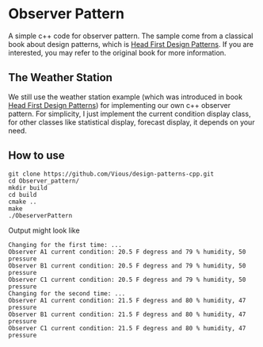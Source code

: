# Observer Pattern

A simple c++ code for observer pattern. The sample come from a classical book about design patterns, which is [Head First Design Patterns](https://www.oreilly.com/library/view/head-first-design/9781492077992/). If you are interested, you may refer to the original book for more information. 

## The Weather Station

We still use the weather station example (which was introduced in book [Head First Design Patterns](https://www.oreilly.com/library/view/head-first-design/9781492077992/)) for implementing our own c++ observer pattern. For simplicity, I just implement the current condition display class, for other classes like statistical display, forecast display, it depends on your need. 

## How to use
```
git clone https://github.com/Vious/design-patterns-cpp.git
cd Observer_pattern/
mkdir build
cd build
cmake ..
make
./ObeserverPattern
```

Output might look like
```
Changing for the first time: ...
Observer A1 current condition: 20.5 F degress and 79 % humidity, 50 pressure
Observer B1 current condition: 20.5 F degress and 79 % humidity, 50 pressure
Observer C1 current condition: 20.5 F degress and 79 % humidity, 50 pressure
Changing for the second time: ...
Observer A1 current condition: 21.5 F degress and 80 % humidity, 47 pressure
Observer B1 current condition: 21.5 F degress and 80 % humidity, 47 pressure
Observer C1 current condition: 21.5 F degress and 80 % humidity, 47 pressure
```

